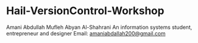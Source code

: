 # Hail-VersionControl-Workshop
Amani Abdullah Mufleh Abyan Al-Shahrani
An information systems student, entrepreneur and designer
Email: amaniabdallah200@gmail.com


